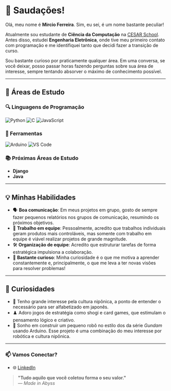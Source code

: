 # 👋 Saudações!  

Olá, meu nome é **Mircio Ferreira**. Sim, eu sei, é um nome bastante peculiar!
  
Atualmente sou estudante de **Ciência da Computação** na [CESAR School](https://www.linkedin.com/school/cesarschool/posts/?feedView=all). Antes disso, estudei **Engenharia Eletrônica**, onde tive meu primeiro contato com programação e me identifiquei tanto que decidi fazer a transição de curso.
  
Sou bastante curioso por praticamente qualquer área. Em uma conversa, se você deixar, posso passar horas fazendo perguntas sobre sua área de interesse, sempre tentando absorver o máximo de conhecimento possível.  

---

## 📖 Áreas de Estudo

### 🔍 Linguagens de Programação
![Python](https://img.shields.io/badge/-Python-3776AB?style=for-the-badge&logo=python&logoColor=white)  ![C](https://img.shields.io/badge/-C-A8B9CC?style=for-the-badge&logo=c&logoColor=white)
![JavaScript](https://img.shields.io/badge/-JavaScript-F7DF1E?style=for-the-badge&logo=javascript&logoColor=black)

### 🔧 Ferramentas
![Arduino](https://img.shields.io/badge/-Arduino-00979D?style=for-the-badge&logo=arduino&logoColor=white)  ![VS Code](https://img.shields.io/badge/-VS%20Code-007ACC?style=for-the-badge&logo=visualstudiocode&logoColor=white)

### 📚 Próximas Áreas de Estudo
- **Django**
- **Java** 

---

## 💡 Minhas Habilidades
- 🗣️ **Boa comunicação**: Em meus projetos em grupo, gosto de sempre fazer pequenos relatórios nos grupos de comunicação, resumindo os próximos objetivos.  
- 🤝 **Trabalho em equipe**: Pessoalmente, acredito que trabalhos individuais geram produtos mais controláveis, mas somente com trabalho em equipe é viável realizar projetos de grande magnitude.  
- 🛠️ **Organização de equipe**: Acredito que estruturar tarefas de forma estratégica impulsiona a colaboração.  
- 🤔 **Bastante curioso**: Minha curiosidade é o que me motiva a aprender constantemente e, principalmente, o que me leva a ter novas visões para resolver problemas!
 

---

## 🎯 Curiosidades
- 🎌 Tenho grande interesse pela cultura nipônica, a ponto de entender o necessário para ser alfabetizado em japonês.  
- ♟️ Adoro jogos de estratégia como shogi e card games, que estimulam o pensamento lógico e criativo.  
- 🤖 Sonho em construir um pequeno robô no estilo dos da série *Gundam* usando Arduino. Esse projeto é uma combinação do meu interesse por robótica e cultura nipônica.  

---

### 📫 Vamos Conectar?
- 🌐 [LinkedIn](https://www.linkedin.com/in/mircio-ferreira-dos-santos-neto-73463933a/)


> **"Tudo aquilo que você coletou forma o seu valor."**  
> — *Made in Abyss*
